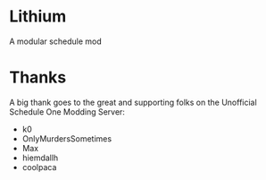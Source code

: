 # Lithium
A modular schedule mod 

# Thanks

A big thank goes to the great and supporting folks on the Unofficial Schedule One Modding Server:
* k0
* OnlyMurdersSometimes
* Max
* hiemdallh
* coolpaca
